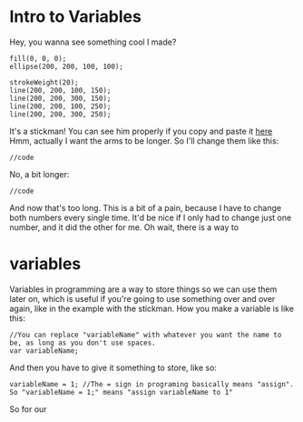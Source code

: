 # Intro to Variables
Hey, you wanna see something cool I made?
```
fill(0, 0, 0);
ellipse(200, 200, 100, 100);

strokeWeight(20);
line(200, 200, 100, 150);
line(200, 200, 300, 150);
line(200, 200, 100, 250);
line(200, 200, 300, 250);
```
It's a stickman! You can see him properly if you copy and paste it [here](https://vxsacademy.org/computer-programming/new/pjs)
Hmm, actually I want the arms to be longer. So I'll change them like this:
```
//code
```
No, a bit longer:
```
//code
```
And now that's too long. This is a bit of a pain, because I have to change both
numbers every single time. It'd be nice if I only had to change just one number,
and it did the other for me. Oh wait, there is a way to 

# variables
Variables in programming are a way to store things so we can use them later on,
which is useful if you're going to use something over and over again, like in
the example with the stickman. How you make a variable is like this:
```
//You can replace "variableName" with whatever you want the name to be, as long as you don't use spaces.
var variableName;
```
And then you have to give it something to store, like so:
```
variableName = 1; //The = sign in programing basically means "assign". So "variableName = 1;" means "assign variableName to 1"
```
So for our 
